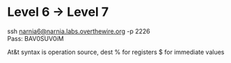 # Level 6 -> Level 7
ssh narnia6@narnia.labs.overthewire.org -p 2226  
Pass: BAV0SUV0iM


At&t syntax is operation source, dest
% for registers $ for immediate values
